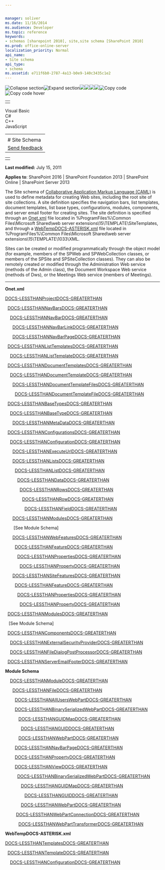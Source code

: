 ```yaml
---


manager: soliver
ms.date: 11/16/2014
ms.audience: Developer
ms.topic: reference
keywords:
- schemas [sharepoint 2010], site,site schema [SharePoint 2010]
ms.prod: office-online-server
localization_priority: Normal
api_name:
- Site schema
api_type:
- schema
ms.assetid: e711f6b0-2787-4a13-b0e9-140c3435c1e2
---
```


![Collapse
section](../icons/collapse_all.gif "Collapse section")![Expand
section](../icons/expand_all.gif "Expand section")![](../icons/collapse_all.gif)![](../icons/expand_all.gif)![](../icons/dropdown.gif)![](../icons/dropdownHover.gif)![Copy
code](../icons/copycode.gif "Copy code")![Copy code
hover](../icons/copycodeHighlight.gif "Copy code hover")
<table>
<tbody>
<tr class="odd">
<td align="left"></td>
</tr>
</tbody>
</table>

Visual Basic  
C\#  
C++  
JavaScript  

<table>
<tbody>
<tr class="odd">
<td align="left"><span id="runningHeaderText"></span></td>
</tr>
<tr class="even">
<td align="left"># Site Schema</td>
</tr>
<tr class="odd">
<td align="left"><span id="headfeedbackarea" class="feedbackhead"><a href="javascript:SubmitFeedback(&#39;docthis@Microsoft.com&#39;,&#39;&#39;,&#39;&#39;,&#39;&#39;,&#39;1.0.18082.1225&#39;,&#39;%0\dThank%20you%20for%20your%20feedback.%20The%20developer%20writing%20teams%20use%20your%20feedback%20to%20improve%20documentation.%20While%20we%20are%20reviewing%20your%20feedback,%20we%20may%20send%20you%20e-mail%20to%20ask%20for%20clarification%20or%20feedback%20on%20a%20solution.%20We%20do%20not%20use%20your%20e-mail%20address%20for%20any%20other%20purpose%20and%20we%20delete%20it%20after%20we%20finish%20our%20review.%0\AFor%20further%20information%20about%20the%20privacy%20policies%20of%20Microsoft,%20please%20see%20http://privacy.microsoft.com/en-us/default.aspx.%0\A%0\d&#39;,&#39;Customer%20feedback&#39;);">Send feedback</a></span></td>
</tr>
</tbody>
</table>

<table>
<colgroup>
<col width="100%" />
</colgroup>
<tbody>
<tr class="odd">
<td align="left"></td>
</tr>
</tbody>
</table>

**Last modified:** July 15, 2011

**Applies to**: SharePoint 2016 | SharePoint Foundation 2013 |
SharePoint Online | SharePoint Server 2013

The Site schema of [Collaborative Application Markup Language
(CAML)](introduction-to-collaborative-application-markup-language-caml.htm) is used to define
metadata for creating Web sites, including the root site of site
collections. A site definition specifies the navigation bars, list
templates, document templates, list base types, configurations, modules,
components, and server email footer for creating sites. The site
definition is specified through an
[Onet.xml](http://msdn.microsoft.com/library/b99d6657-d9ae-4135-a43c-c58cdfcdc6c1(Office.15).aspx)
file located in %ProgramFiles%\\Common Files\\Microsoft Shared\\web
server extensions\\15\\TEMPLATE\\SiteTemplates, and through a
[WebTempDOCS-ASTERISK.xml](http://msdn.microsoft.com/library/199bbb65-d12f-475d-b157-31a1bffe84c8(Office.15).aspx)
file located in %ProgramFiles%\\Common Files\\Microsoft Shared\\web
server extensions\\15\\TEMPLATE\\1033\\XML.

Sites can be created or modified programmatically through the object
model (for example, members of the <span sdata="cer"
target="T:Microsoft.SharePoint.SPWeb"><span
class="nolink">SPWeb</span></span> and <span sdata="cer"
target="T:Microsoft.SharePoint.SPWebCollection"><span
class="nolink">SPWebCollection</span></span> classes, or members of the
<span sdata="cer" target="T:Microsoft.SharePoint.SPSite"><span
class="nolink">SPSite</span></span> and <span sdata="cer"
target="T:Microsoft.SharePoint.Administration.SPSiteCollection"><span
class="nolink">SPSiteCollection</span></span> classes). They can also be
remotely created or modified through the Administration Web service
(methods of the <span sdata="cer" target="T:WebSvcAdmin.Admin"><span
class="nolink">Admin</span></span> class), the Document Workspace Web
service (methods of <span sdata="cer" target="T:WebSvcDWS.Dws"><span
class="nolink">Dws</span></span>), or the Meetings Web service (members
of <span sdata="cer" target="T:WebSvcMeetings.Meetings"><span
class="nolink">Meetings</span></span>).


---------------------------------------------------------------------------------------------------------------------------------------------------------------------------------------------------------

**Onet.xml**

[DOCS-LESSTHANProjectDOCS-GREATERTHAN](project-element-site.htm)

  [DOCS-LESSTHANNavBarsDOCS-GREATERTHAN](navbars-element-site.htm)

    [DOCS-LESSTHANNavBarDOCS-GREATERTHAN](navbar-element-site.htm)

      [DOCS-LESSTHANNavBarLinkDOCS-GREATERTHAN](navbarlink-element-site.htm)

      [DOCS-LESSTHANNavBarPageDOCS-GREATERTHAN](navbarpage-element-sitemodule.htm)

  [DOCS-LESSTHANListTemplatesDOCS-GREATERTHAN](listtemplates-element-site.htm)

    [DOCS-LESSTHANListTemplateDOCS-GREATERTHAN](listtemplate-element-site.htm)

  [DOCS-LESSTHANDocumentTemplatesDOCS-GREATERTHAN](documenttemplates-element-site.htm)

    [DOCS-LESSTHANDocumentTemplateDOCS-GREATERTHAN](documenttemplate-element-site.htm)

      [DOCS-LESSTHANDocumentTemplateFilesDOCS-GREATERTHAN](documenttemplatefiles-element-site.htm)

        [DOCS-LESSTHANDocumentTemplateFileDOCS-GREATERTHAN](documenttemplatefile-element-site.htm)

  [DOCS-LESSTHANBaseTypesDOCS-GREATERTHAN](basetypes-element-site.htm)

    [DOCS-LESSTHANBaseTypeDOCS-GREATERTHAN](basetype-element-site.htm)

      [DOCS-LESSTHANMetaDataDOCS-GREATERTHAN](metadata-element-site.htm)

  [DOCS-LESSTHANConfigurationsDOCS-GREATERTHAN](configurations-element-site.htm)

    [DOCS-LESSTHANConfigurationDOCS-GREATERTHAN](configuration-element-site.htm)

      [DOCS-LESSTHANExecuteUrlDOCS-GREATERTHAN](executeurl-element-site.htm)

      [DOCS-LESSTHANListsDOCS-GREATERTHAN](lists-element-site.htm)

        [DOCS-LESSTHANListDOCS-GREATERTHAN](list-element-site.htm)

          [DOCS-LESSTHANDataDOCS-GREATERTHAN](data-element-site.htm)

            [DOCS-LESSTHANRowsDOCS-GREATERTHAN](rows-element-site.htm)

              [DOCS-LESSTHANRowDOCS-GREATERTHAN](row-element-site.htm)

                [DOCS-LESSTHANFieldDOCS-GREATERTHAN](field-element-site.htm)

      [DOCS-LESSTHANModulesDOCS-GREATERTHAN](modules-element-site.htm)

       [See Module Schema] 

      [DOCS-LESSTHANWebFeaturesDOCS-GREATERTHAN](webfeatures-element-site.htm)

        [DOCS-LESSTHANFeatureDOCS-GREATERTHAN](feature-element-site.htm)

          [DOCS-LESSTHANPropertiesDOCS-GREATERTHAN](properties-element-site.htm)

            [DOCS-LESSTHANPropertyDOCS-GREATERTHAN](property-element-sitefeature.htm)

      [DOCS-LESSTHANSiteFeaturesDOCS-GREATERTHAN](sitefeatures-element-site.htm)

        [DOCS-LESSTHANFeatureDOCS-GREATERTHAN](feature-element-site.htm)

          [DOCS-LESSTHANPropertiesDOCS-GREATERTHAN](properties-element-site.htm)

            [DOCS-LESSTHANPropertyDOCS-GREATERTHAN](property-element-sitefeature.htm)

  [DOCS-LESSTHANModulesDOCS-GREATERTHAN](modules-element-site.htm)

   [See Module Schema]

  [DOCS-LESSTHANComponentsDOCS-GREATERTHAN](components-element-site.htm)

    [DOCS-LESSTHANExternalSecurityProviderDOCS-GREATERTHAN](externalsecurityprovider-element-site.htm)

    [DOCS-LESSTHANFileDialogPostProcessorDOCS-GREATERTHAN](filedialogpostprocessor-element-site.htm)

  [DOCS-LESSTHANServerEmailFooterDOCS-GREATERTHAN](serveremailfooter-element-site.htm)

**Module Schema**

    [DOCS-LESSTHANModuleDOCS-GREATERTHAN](module-element-site.htm)

      [DOCS-LESSTHANFileDOCS-GREATERTHAN](file-element.htm)

        [DOCS-LESSTHANAllUsersWebPartDOCS-GREATERTHAN](alluserswebpart-element-site.htm)

        [DOCS-LESSTHANBinarySerializedWebPartDOCS-GREATERTHAN](binaryserializedwebpart-element-site.htm)

          
[DOCS-LESSTHANGUIDMapDOCS-GREATERTHAN](guidmap-element-site.htm)

        
    [DOCS-LESSTHANGUIDDOCS-GREATERTHAN](guid-element-site.htm)

       
   [DOCS-LESSTHANWebPartDOCS-GREATERTHAN](webpart-element-site.htm)

        [DOCS-LESSTHANNavBarPageDOCS-GREATERTHAN](navbarpage-element-sitemodule.htm)

        [DOCS-LESSTHANPropertyDOCS-GREATERTHAN](property-element-sitemodule.htm)

        [DOCS-LESSTHANViewDOCS-GREATERTHAN](view-element-site.htm)

       
  [DOCS-LESSTHANBinarySerializedWebPartDOCS-GREATERTHAN](binaryserializedwebpart-element-site.htm)

        
    [DOCS-LESSTHANGUIDMapDOCS-GREATERTHAN](guidmap-element-site.htm)

             
  [DOCS-LESSTHANGUIDDOCS-GREATERTHAN](guid-element-site.htm)

        
    [DOCS-LESSTHANWebPartDOCS-GREATERTHAN](webpart-element-site.htm)

        
[DOCS-LESSTHANWebPartConnectionDOCS-GREATERTHAN](webpartconnection-element-site.htm)

       
   [DOCS-LESSTHANWebPartTransformerDOCS-GREATERTHAN](webparttransformer-element-site.htm)

**WebTempDOCS-ASTERISK.xml**

[DOCS-LESSTHANTemplatesDOCS-GREATERTHAN](templates-element-site.htm)

  [DOCS-LESSTHANTemplateDOCS-GREATERTHAN](template-element-site.htm)

    [DOCS-LESSTHANConfigurationDOCS-GREATERTHAN](configuration-element-site.htm)








